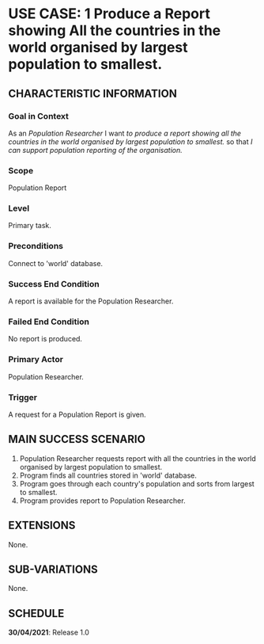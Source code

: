 # USE CASE: 1 Produce a Report showing All the countries in the world organised by largest population to smallest.

## CHARACTERISTIC INFORMATION

### Goal in Context

As an *Population  Researcher* I want *to produce a report showing all the countries in the world organised by largest population to smallest.* so that *I can support population reporting of the organisation.*

### Scope

Population Report

### Level

Primary task.

### Preconditions

Connect to 'world' database.

### Success End Condition

A report is available for the Population Researcher.

### Failed End Condition

No report is produced.

### Primary Actor

Population Researcher.

### Trigger

A request for a Population Report is given.

## MAIN SUCCESS SCENARIO

1. Population Researcher requests report with all the countries in the world organised by largest population to smallest.
2. Program finds all countries stored in 'world' database.
3. Program goes through each country's population and sorts from largest to smallest.
4. Program provides report to Population Researcher.

## EXTENSIONS

None.

## SUB-VARIATIONS

None.

## SCHEDULE

**30/04/2021**: Release 1.0